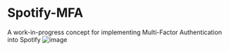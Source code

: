 # Spotify-MFA
A work-in-progress concept for implementing Multi-Factor Authentication into Spotify
![image](https://user-images.githubusercontent.com/18677171/144533555-0f2ff884-bdc2-4482-8034-d420ea3d7bae.png)
